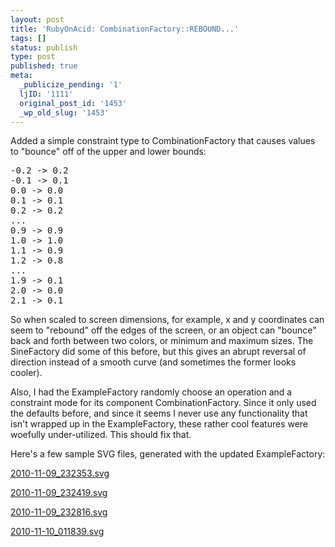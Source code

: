 ```yaml
---
layout: post
title: 'RubyOnAcid: CombinationFactory::REBOUND...'
tags: []
status: publish
type: post
published: true
meta:
  _publicize_pending: '1'
  ljID: '1111'
  original_post_id: '1453'
  _wp_old_slug: '1453'
---
```

Added a simple constraint type to CombinationFactory that causes values to "bounce" off of the upper and lower bounds:

<pre>
-0.2 -&gt; 0.2
-0.1 -&gt; 0.1
0.0 -&gt; 0.0
0.1 -&gt; 0.1
0.2 -&gt; 0.2
...
0.9 -&gt; 0.9
1.0 -&gt; 1.0
1.1 -&gt; 0.9
1.2 -&gt; 0.8
...
1.9 -&gt; 0.1
2.0 -&gt; 0.0
2.1 -&gt; 0.1
</pre>

So when scaled to screen dimensions, for example, x and y coordinates can seem to "rebound" off the edges of the screen, or an object can "bounce" back and forth between two colors, or minimum and maximum sizes.  The SineFactory did some of this before, but this gives an abrupt reversal of direction instead of a smooth curve (and sometimes the former looks cooler).

Also, I had the ExampleFactory randomly choose an operation and a constraint mode for its component CombinationFactory.  Since it only used the defaults before, and since it seems I never use any functionality that isn't wrapped up in the ExampleFactory, these rather cool features were woefully under-utilized.  This should fix that.

Here's a few sample SVG files, generated with the updated ExampleFactory:

<a href="http://jay.mcgavren.com/files/2010-11-09_232353.svg">2010-11-09_232353.svg</a>

<a href="http://jay.mcgavren.com/files/2010-11-09_232419.svg">2010-11-09_232419.svg</a>

<a href="http://jay.mcgavren.com/files/2010-11-09_232816.svg">2010-11-09_232816.svg</a>

<a href="http://jay.mcgavren.com/files/2010-11-10_011839.svg">2010-11-10_011839.svg</a>
